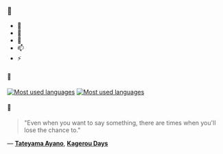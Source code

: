 ### 👋

- 🔭
- 🌱
- 💬
- 📫
- ⚡

#### 🧏

[![Most used languages](https://github-readme-stats-aynah.vercel.app/api/top-langs/?username=aynh&theme=solarized-dark&langs_count=6&layout=compact&hide_title=true)](https://github.com/anuraghazra/github-readme-stats#gh-dark-mode-only)
[![Most used languages](https://github-readme-stats-aynah.vercel.app/api/top-langs/?username=aynh&theme=solarized-light&langs_count=6&layout=compact&hide_title=true)](https://github.com/anuraghazra/github-readme-stats#gh-light-mode-only)

#### 💬

> "Even when you want to say something, there are times when you'll lose the chance to."

&mdash; [**Tateyama Ayano**](https://myanimelist.net/character.php?q=Tateyama%20Ayano&cat=character), [**Kagerou Days**](https://myanimelist.net/search/all?q=Kagerou%20Days&cat=all)
